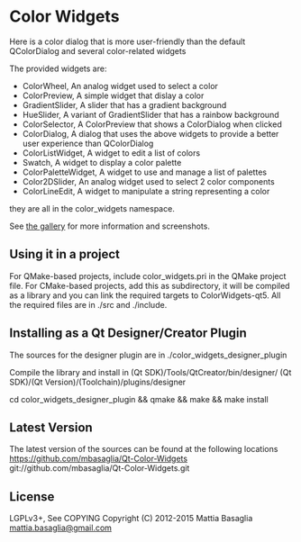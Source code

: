 Color Widgets
=============

Here is a color dialog that is more user-friendly than the default QColorDialog
and several color-related widgets

The provided widgets are:

* ColorWheel,         An analog widget used to select a color
* ColorPreview,       A simple widget that dislay a color
* GradientSlider,     A slider that has a gradient background
* HueSlider,          A variant of GradientSlider that has a rainbow background
* ColorSelector,      A ColorPreview that shows a ColorDialog when clicked
* ColorDialog,        A dialog that uses the above widgets to provide a better user experience than QColorDialog
* ColorListWidget,    A widget to edit a list of colors
* Swatch,             A widget to display a color palette
* ColorPaletteWidget, A widget to use and manage a list of palettes
* Color2DSlider,      An analog widget used to select 2 color components
* ColorLineEdit,      A widget to manipulate a string representing a color

they are all in the color_widgets namespace.

See [the gallery](gallery/README.md) for more information and screenshots.


Using it in a project
---------------------

For QMake-based projects, include color_widgets.pri in the QMake project file.
For CMake-based projects, add this as subdirectory, it will be compiled as a
library and you can link the required targets to ColorWidgets-qt5.
All the required files are in ./src and ./include.


Installing as a Qt Designer/Creator Plugin
------------------------------------------

The sources for the designer plugin are in ./color_widgets_designer_plugin

Compile the library and install in
(Qt SDK)/Tools/QtCreator/bin/designer/
(Qt SDK)/(Qt Version)/(Toolchain)/plugins/designer

cd color_widgets_designer_plugin && qmake && make && make install


Latest Version
--------------

The latest version of the sources can be found at the following locations
https://github.com/mbasaglia/Qt-Color-Widgets
git://github.com/mbasaglia/Qt-Color-Widgets.git


License
-------

LGPLv3+, See COPYING
Copyright (C) 2012-2015 Mattia Basaglia <mattia.basaglia@gmail.com>
